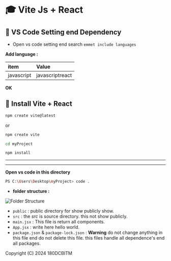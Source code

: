 # 🎓 Vite Js  + React 

## 📌 VS Code Setting end Dependency

- Open vs code setting end search `emmet include languages`

**Add language :**

| item       | Value           |
| :--------- | :-------------- |
| javascript | javascriptreact |

**OK**


## 📌 Install Vite + React

```bash
npm create vite@latest
```

or

```bash
npm create vite
```

```bash
cd myProject
```

```bash
npm install
```

---

---

**Open vs code in this directory**

```bash
PS C:\Users\Desktop\myProject> code .
```

- **folder structure :**

![Folder Structure](/assets/FolderSructure.png)

- `public` : public directory for show publicly show.
- `src` : the _src_ is source directory. this not show publicly.
- `main.jsx` : This file is return all components.
- `App.jsx` : write here hello world.
- `package.json` & `package-lock.json` : **Warning** do not change anything in this file end do not delete this file. this files handle all dependence's end all packages.

<!-- ## 📌 useRedux

- install redux

```bash
npm i @reduxjs/toolkit react-redux
``` -->

Copyright (C) 2024 180DCBITM
